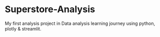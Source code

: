 # Superstore-Analysis
My first analysis project in Data analysis learning journey using python, plotly &amp; streamlit. 

